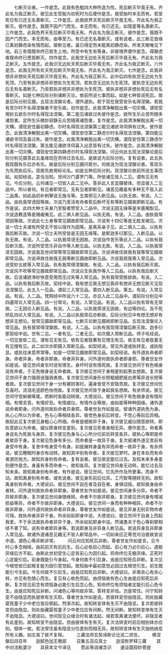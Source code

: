 <!-- { "loadSidebar": true } -->
　　七断灭论者。一作是念。此我有色粗四大种所造为性。死后断灭毕竟无有。齐此名为我正断灭。彼见此生受胎为初死时为后便作是念。我受胎时本无而有。若至死位有已还无名善断灭。二作是念。此我欲界天死后断灭毕竟无有。齐此名为我正断灭。彼作是念。我既不因产门而生。本无而有。有已还无。如彗星等名善断灭。三作是念。此我色界天死后断灭毕竟无有。齐此名为我正断灭。彼作是念。我既不因产门而生。本无而有。由等至力。有已还无名善断灭。或有说者。此三断见皆缘已离初静虑染有情而起。彼断见者。虽已得定而未能离初静虑染。所发天眼唯见下地。前三有情既命终已皆生上地。所受中有生有等身。非彼境界便作是念。得静虑者既命终已悉皆断灭。四作是念。此我空无边处天死后断灭毕竟无有。齐此名为我正断灭。五作是念。此我识无边处天死后断灭毕竟无有。齐此名为我正断灭。六作是念。此我无所有处天死后断灭毕竟无有。齐此名为我正断灭。七作是念。此我非想非非想处天死后断灭毕竟无有。齐此名为我正断灭。此中后四有执空无边处为生死顶。乃至有执非想非非想处为生死顶。若执空无边处为生死顶。彼执空无边处死后无有名善断灭。乃至若执非想非非想处为生死顶。彼执非想非非想处死后无有名善断灭。如是七种后际分别诸断灭论。依前所说七事而起。如是七种皆说死后。故是后际分别见摄。五现法涅槃论者。谓外道执。若于现在我受安乐名得涅槃。若我有苦尔时不名得涅槃者不安乐故。初作是念。此我清净解脱出离一切灾横。谓现受用妙五欲乐尔时名得现法涅槃。第二能见诸欲过失彼作是念。欲所生乐众苦所随多诸怨害。定所生乐微妙寂静无众苦随离诸怨害。复作是念。此我清净解脱出离一切灾横。谓现安住最初静虑。尔时名得现法涅槃第三能见诸欲寻伺俱有过失。彼作是念。此我清净解脱出离一切灾横。谓现安住第二静虑尔时名得现法涅槃。第四能见诸欲寻伺及喜过失。彼作是念。此我清净解脱出离一切灾横。谓现安住第三静虑尔时名得现法涅槃。第五能见诸欲寻伺喜入出息皆有过失。彼作是念。此我清净解脱出离一切灾横。谓现安住第四静虑尔时名得现法涅槃。问云何此五现法涅槃论是后际分别见摄答此五虽缘现在而待过去名后。是故说为后际分别。复有说者。此五执我现既有乐后亦有乐。故是后际分别见摄问若尔。何故说为现法涅槃论者。答现乐为先而执后乐。现居先故用标论名。如是五种后际分别。现涅槃论依前所说五事而起。如契经说。苾刍当知。世间沙门婆罗门等。所依诸见皆入二见。谓有见无有见。今应分别。云何诸见一切皆入此二见中。答非此入言显摄彼体。但显彼入二见品中。所以者何。有见者即常见。无有见者即断见。诸恶见趣虽有多种无不皆入此二品类。如此品初补剌拏说无施与等。五类邪见入断见品。以执无故。有说。入二品。由执我常谤因等故。次说乃至活有命者死后断坏无有等断见摄故即断见品。有作是说。此四大种士夫身乃至智者赞受入二品中。次说无因无缘等是末塞羯梨见。次说造教造等是珊阇夷见。此二俱入断见品。以执无故。有说。入二品。由执我常谤因等故。次说此七士身等常见摄故即常见品。次说有十四亿等是无胜发褐见。次说一切士夫诸有所受无不皆以宿作为因等。是离系亲子见。此二俱入二品。以执有我后断灭故。次说一切士夫所受皆是无因无缘等。是犎迦多衍那见。入断见品。以执无故。有说。入二品。以执我常谤无因故。次说自作苦乐等此入二品。以执有我后断灭故。次说所受苦乐非自作等入断见品。以执无故。有说。入二品。以执我常谤无因故。次说我及世间常等常见摄故即常见品。次说谛故住故我有我等常见摄故即常见品。次说谛故住故我无我等断见摄故即断见品。次说我观我等入常见品。次说受妙五欲等入常见品。执有我常得涅槃故。有说。入二品。以执有我后断灭故。次说风不吹等常见摄故即常见品。次说众生执我作等入二见品。以执有我后断灭故。后说诸欲净妙快意受用而无过失等入常见品。执有我常受胜欲故。有说。入二品。以执有我后断灭故。契经中说。我有想见我无想见我非有想非无想见断灭见现法涅槃见。此五入一见品。谓前三入常见品。第四入断见品。第五。有说。入常见品。有说。入二品。梵网经中所说六十二见。亦总入此二见品中。谓前际分别见中四遍常论入常见品。四一分常论。有说。入常见品。有说。入二品以执有常有无常故。二无因论入断见品。有说。入二品。以执我常谤无因故。有边等四论。及不死矫乱四论入常见品。有说。入二品以执我常后亦断故。后际分别见中有想无想非有想非无想论。皆常见摄故即常见品。七断灭论断见摄故即断见品。五现法涅槃论入常见品。执有我常得涅槃故。有说。入二品。以执有我现得涅槃后断灭故。迦多衍那契经中说。世有二见。一者有见。二者无见。如次摄入常断见品。师子吼经说。一切见皆依二见。谓有见无有见。依有见者耽著有见憎无有见。依无有见者耽着无有见憎有见。此二如次亦即摄入常断见品。如契经说。常见外道或执转变。或执隐显。或执往来意界常等。如是一切常见摄故即常见品。如契经说。有外道执命者即身。命者异身。命者非即身。命者非异身。问外道何故执命者即身耶。尊者世友作如是说。彼见世间身生时说有情生。身坏时说有情死故。复次彼见世间于有色根身说有命者。于无色根身说无命者故。复次彼见世间于身相差别起男女想故。复次彼见世间于身力强弱说强弱者故。复次彼见世间身形长短粗细肥瘦白黑等异说长短等者故。复次彼见世间于身一分有被损害时。遍身皆受不安隐苦故。复次彼见世间忧及喜时。流泪毛竖颜色怡悦故。复次彼见世间皆于身起我名想故。有余师说。彼见世间守宫蚸蜴等尾。若断时各能动转故。大德说曰。彼见世间于有色根身说有情形相。有情言音。有情好丑。有情威仪。有情作业等故。由如是等种种因缘。诸外道说命者即身。问外道何故执命者异身耶。尊者世友作如是说。彼诸外道执色为身。执心心所以为命者。色与心等相续各异。彼觉色身前后转变。不觉心等前后异相。故起此见复次彼见身粗心心所细。命者是细故异于身。复次彼见威仪随意欲转。即执意欲以为命者。威仪即身转变差别。复次彼见死者身相无异。便作是念。命者离身说名为死故与身异。复次彼见色身与心心所分位前后转变各异。彼执心等即是命者故异于身。复次彼见色身有多分。而命者是一故异于身。复次彼诸外道见舍前有身受中有身。复舍中有身受今有身。如是展转身虽有异而命者一故异于身。有余师说。彼见睡眠时身亦有动转。故知其中别有命者。复次彼见梦时。身在本处而有命者游历他方。故知异身别有命者。复有说者。彼见依定能忆过去。及知未来多身差别便作是念。身虽有多而命者一。故知各异。复次彼见世间身无动转。能忆过去及知未来。故知离身别有命者。有作是说。彼见世间。忆先所作及所更事。而身不动。故知离身别有命者。或有说者。彼见身形前后位异。工巧智等随转无别。故知离身别有命者。大德说曰。彼见世间不自在者及自在者。身俱动摇。故知彼身由命者转。问外道何故执命者非即身。尊者世友作如是说。彼见世间身多分异。命者不异故非即身。复次彼见世间身随缘转。命者不尔故非即身。复次彼见世间身有增减损益等异。命者不尔故非即身。大德说曰。彼见世间一身而有种种相异。命者不尔故非即身。问外道何故执命者非异身。尊者世友作如是说。彼见异身无别实物命者可得。故执命者非异于身。所余如前即身中说。大德说曰。彼见世间于自身上而起我爱。不于余法故执命者非异于身。所余如前即身中说。然诸愚夫于色心等刹那相续不善了知。说有命者即异身等。若说即身及非异身入断见品。若说异身及非即身入常见品。故诸外道诸恶见趣无不皆入断常品中。一切如来应正等觉对治彼故宣说中道。谓色心等非断非常。
　　问云何应知死后非断。尊者世友作如是言。见今时心多念相续。由前前灭有后后生。后心必依前心而起。前心有力必引后心。遇极厌缘后方不起。由斯此世初受生心定有前心为因引起。将命终位无极厌缘。正死时心定能引后。前身既能引今身起。今身何故不引后身。由是应知死后非断。复次见今根觉依已起根复能为因引意觉起。故知胎中最初意觉必因过去根觉引生。前生既能引今生起。今生何故不引后生。由是应知死后非断。大德说曰。非离余心有余心转。亦见有色随心而生。复见有心依色而起。由烦恼故有色心生由是应知死后非断。复次现见前念有烦恼身必能引生后念心色。知命终位有烦恼者定能引后心色令生。由是应知死后非断。问诸色心等何故非常。答转变非恒。岂是常住。问宁知转变不由隐显而执彼体有生灭耶。尊者世友作如是说。若彼转变但由隐显。则处胎藏婴孩童子少中老位皆应顿起。然渐次起。故知转变体有生灭不由隐显。复次若彼转变但由隐显。则处胎藏婴孩童子少中老位应有间断。然无间断。故知转变体有生灭不由隐显。大德说曰。世间现见众缘合时有诸法起。缘若乖离诸法便坏。非隐显者有此差别。故知转变不由隐显。但由彼体有生有灭。复次法转变时前后相别体亦应别。相体一故。若法常住虽有隐显分位差别而相无异。故知转变体有生灭伽他纳息所有义趣。如文易了故不复释。
　　三藏法师玄奘译斯论讫说二颂言。
　　佛涅槃后四百年　　迦腻色加王赡部
　　召集五百应真士　　迦湿弥罗释三藏
　　其中对法毗婆沙　　具获本文今译讫
　　愿此等润诸含识　　速证圆寂妙菩提
　　
